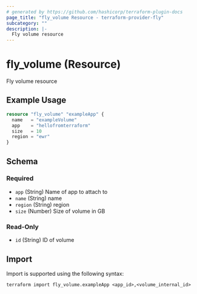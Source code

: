 ```yaml
---
# generated by https://github.com/hashicorp/terraform-plugin-docs
page_title: "fly_volume Resource - terraform-provider-fly"
subcategory: ""
description: |-
  Fly volume resource
---
```


# fly_volume (Resource)

Fly volume resource

## Example Usage

```terraform
resource "fly_volume" "exampleApp" {
  name   = "exampleVolume"
  app    = "hellofromterraform"
  size   = 10
  region = "ewr"
}
```

<!-- schema generated by tfplugindocs -->
## Schema

### Required

- `app` (String) Name of app to attach to
- `name` (String) name
- `region` (String) region
- `size` (Number) Size of volume in GB

### Read-Only

- `id` (String) ID of volume

## Import

Import is supported using the following syntax:

```shell
terraform import fly_volume.exampleApp <app_id>,<volume_internal_id>
```
